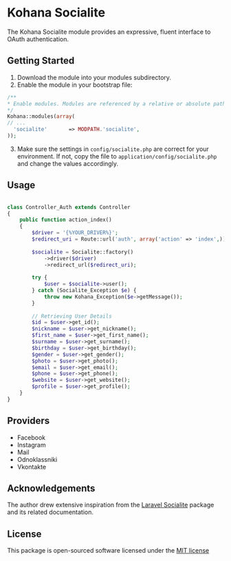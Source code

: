 # Kohana Socialite
The Kohana Socialite module provides an expressive, fluent interface to OAuth authentication.

## Getting Started
1. Download the module into your modules subdirectory.
2. Enable the module in your bootstrap file:

  ```php
  /**
 * Enable modules. Modules are referenced by a relative or absolute path.
 */
Kohana::modules(array(
// ...
    'socialite'       => MODPATH.'socialite',
));
  ```
3. Make sure the settings in `config/socialite.php` are correct for your environment. If not, copy the file to `application/config/socialite.php` and change the values accordingly.

## Usage
```php

class Controller_Auth extends Controller
{
    public function action_index()
    {
        $driver = '{%YOUR_DRIVER%}';
        $redirect_uri = Route::url('auth', array('action' => 'index',));
        
        $socialite = Socialite::factory()
            ->driver($driver)
            ->redirect_url($redirect_uri);
        
        try {
            $user = $socialite->user();
        } catch (Socialite_Exception $e) {
            throw new Kohana_Exception($e->getMessage());
        }
        
        // Retrieving User Details
        $id = $user->get_id();
        $nickname = $user->get_nickname();
        $first_name = $user->get_first_name();
        $surname = $user->get_surname();
        $birthday = $user->get_birthday();
        $gender = $user->get_gender();
        $photo = $user->get_photo();
        $email = $user->get_email();
        $phone = $user->get_phone();
        $website = $user->get_website();
        $profile = $user->get_profile();
    }
}

```

## Providers
- Facebook
- Instagram
- Mail
- Odnoklassniki
- Vkontakte

## Acknowledgements
The author drew extensive inspiration from the [Laravel Socialite](https://github.com/laravel/socialite/) package and its related documentation.

## License
This package is open-sourced software licensed under the [MIT license](https://opensource.org/licenses/MIT)